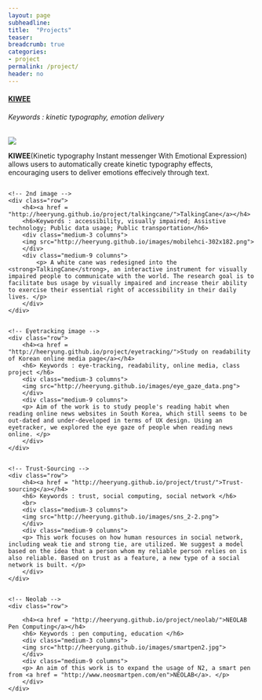 ```yaml
---
layout: page
subheadline:  
title:  "Projects"
teaser: 
breadcrumb: true
categories:
- project
permalink: /project/
header: no
---
```


<div id = "container">
    <div class="row">
        <h4><a href = "http://heeryung.github.io/project/kt/">KIWEE</a></h4>
        <h6>Keywords : kinetic typography, emotion delivery</h6>
        <div class="medium-3 columns">
        <img src="http://heeryung.github.io/images/engine2.png">
        </div>
        <div class="medium-9 columns">
            <p> <strong>KIWEE</strong>(Kinetic typography Instant messenger With Emotional Expression) allows users to automatically create kinetic typography effects, encouraging users to deliver emotions effecively through text. </p>
        </div>
    </div>


    <!-- 2nd image -->
    <div class="row">
        <h4><a href = "http://heeryung.github.io/project/talkingcane/">TalkingCane</a></h4>
        <h6>Keywords : accessibility, visually impaired; Assistive technology; Public data usage; Public transportation</h6>
        <div class="medium-3 columns">
        <img src="http://heeryung.github.io/images/mobilehci-302x182.png">
        </div>
        <div class="medium-9 columns">
            <p> A white cane was redesigned into the <strong>TalkingCane</strong>, an interactive instrument for visually impaired people to communicate with the world. The research goal is to facilitate bus usage by visually impaired and increase their ability to exercise their essential right of accessibility in their daily lives. </p>
        </div>
    </div>


    <!-- Eyetracking image -->
    <div class="row">
        <h4><a href = "http://heeryung.github.io/project/eyetracking/">Study on readability of Korean online media page</a></h4> 
        <h6> Keywords : eye-tracking, readability, online media, class project </h6>
        <div class="medium-3 columns">
        <img src="http://heeryung.github.io/images/eye_gaze_data.png">
        </div>
        <div class="medium-9 columns">
        <p> Aim of the work is to study people's reading habit when reading online news websites in South Korea, which still seems to be out-dated and under-developed in terms of UX design. Using an eyetracker, we explored the eye gaze of people when reading news online. </p>
        </div>
    </div>


    <!-- Trust-Sourcing -->
    <div class="row">
        <h4><a href = "http://heeryung.github.io/project/trust/">Trust-sourcing</a></h4>
        <h6> Keywords : trust, social computing, social network </h6>
        <br>
        <div class="medium-3 columns">
        <img src="http://heeryung.github.io/images/sns_2-2.png">
        </div>
        <div class="medium-9 columns">
        <p> This work focuses on how human resources in social network, including weak tie and strong tie, are utilized. We suggest a model based on the idea that a person whom my reliable person relies on is also reliable. Based on trust as a feature, a new type of a social network is built. </p>
        </div>
    </div>
        

    <!-- Neolab -->
    <div class="row">
        
        <h4><a href = "http://heeryung.github.io/project/neolab/">NEOLAB Pen Computing</a></h4> 
        <h6> Keywords : pen computing, education </h6>
        <div class="medium-3 columns">
        <img src="http://heeryung.github.io/images/smartpen2.jpg">
        </div>
        <div class="medium-9 columns">
        <p> An aim of this work is to expand the usage of N2, a smart pen from <a href = "http://www.neosmartpen.com/en">NEOLAB</a>. </p>
        </div>
    </div>
</div>
